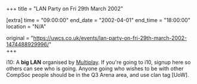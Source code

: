 +++
title = "LAN Party on Fri 29th March 2002"

[extra]
time = "09:00:00"
end_date = "2002-04-01"
end_time = "18:00:00"
location = "N/A"

original = "https://uwcs.co.uk/events/lan-party-on-fri-29th-march-2002-1474488929996/"    
+++

i10: A **big LAN** organised by [Multiplay](http://www.multiplay.co.uk). If you're going to i10, signup here so others can see who is going. Anyone going who wishes to be with other CompSoc people should be in the Q3 Arena area, and use clan tag \[UoW\].

